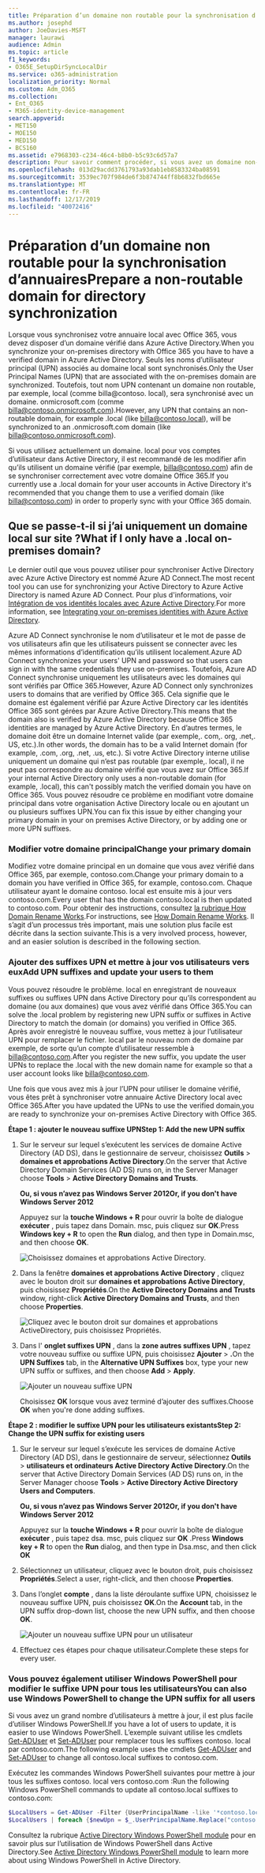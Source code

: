 ```yaml
---
title: Préparation d’un domaine non routable pour la synchronisation d’annuaires
ms.author: josephd
author: JoeDavies-MSFT
manager: laurawi
audience: Admin
ms.topic: article
f1_keywords:
- O365E_SetupDirSyncLocalDir
ms.service: o365-administration
localization_priority: Normal
ms.custom: Adm_O365
ms.collection:
- Ent_O365
- M365-identity-device-management
search.appverid:
- MET150
- MOE150
- MED150
- BCS160
ms.assetid: e7968303-c234-46c4-b8b0-b5c93c6d57a7
description: Pour savoir comment procéder, si vous avez un domaine non-routale associé à vos utilisateurs locaux avant de procéder à une synchronisation avec Office 365.
ms.openlocfilehash: 013d29acdd3761793a93dab1eb8583324ba08591
ms.sourcegitcommit: 3539ec707f984de6f3b874744ff8b6832fbd665e
ms.translationtype: MT
ms.contentlocale: fr-FR
ms.lasthandoff: 12/17/2019
ms.locfileid: "40072416"
---
```

# <a name="prepare-a-non-routable-domain-for-directory-synchronization"></a><span data-ttu-id="c1a7e-103">Préparation d’un domaine non routable pour la synchronisation d’annuaires</span><span class="sxs-lookup"><span data-stu-id="c1a7e-103">Prepare a non-routable domain for directory synchronization</span></span>
<span data-ttu-id="c1a7e-104">Lorsque vous synchronisez votre annuaire local avec Office 365, vous devez disposer d’un domaine vérifié dans Azure Active Directory.</span><span class="sxs-lookup"><span data-stu-id="c1a7e-104">When you synchronize your on-premises directory with Office 365 you have to have a verified domain in Azure Active Directory.</span></span> <span data-ttu-id="c1a7e-105">Seuls les noms d’utilisateur principal (UPN) associés au domaine local sont synchronisés.</span><span class="sxs-lookup"><span data-stu-id="c1a7e-105">Only the User Principal Names (UPN) that are associated with the on-premises domain are synchronized.</span></span> <span data-ttu-id="c1a7e-106">Toutefois, tout nom UPN contenant un domaine non routable, par exemple, local (comme billa@contoso. local), sera synchronisé avec un domaine. onmicrosoft.com (comme billa@contoso.onmicrosoft.com).</span><span class="sxs-lookup"><span data-stu-id="c1a7e-106">However, any UPN that contains an non-routable domain, for example .local (like billa@contoso.local), will be synchronized to an .onmicrosoft.com domain (like billa@contoso.onmicrosoft.com).</span></span> 

<span data-ttu-id="c1a7e-107">Si vous utilisez actuellement un domaine. local pour vos comptes d’utilisateur dans Active Directory, il est recommandé de les modifier afin qu’ils utilisent un domaine vérifié (par exemple, billa@contoso.com) afin de se synchroniser correctement avec votre domaine Office 365.</span><span class="sxs-lookup"><span data-stu-id="c1a7e-107">If you currently use a .local domain for your user accounts in Active Directory it's recommended that you change them to use a verified domain (like billa@contoso.com) in order to properly sync with your Office 365 domain.</span></span>
  
## <a name="what-if-i-only-have-a-local-on-premises-domain"></a><span data-ttu-id="c1a7e-108">Que se passe-t-il si j’ai uniquement un domaine local sur site ?</span><span class="sxs-lookup"><span data-stu-id="c1a7e-108">What if I only have a .local on-premises domain?</span></span>

<span data-ttu-id="c1a7e-109">Le dernier outil que vous pouvez utiliser pour synchroniser Active Directory avec Azure Active Directory est nommé Azure AD Connect.</span><span class="sxs-lookup"><span data-stu-id="c1a7e-109">The most recent tool you can use for synchronizing your Active Directory to Azure Active Directory is named Azure AD Connect.</span></span> <span data-ttu-id="c1a7e-110">Pour plus d'informations, voir [Intégration de vos identités locales avec Azure Active Directory](https://docs.microsoft.com/azure/architecture/reference-architectures/identity/azure-ad).</span><span class="sxs-lookup"><span data-stu-id="c1a7e-110">For more information, see [Integrating your on-premises identities with Azure Active Directory](https://docs.microsoft.com/azure/architecture/reference-architectures/identity/azure-ad).</span></span>
  
<span data-ttu-id="c1a7e-111">Azure AD Connect synchronise le nom d’utilisateur et le mot de passe de vos utilisateurs afin que les utilisateurs puissent se connecter avec les mêmes informations d’identification qu’ils utilisent localement.</span><span class="sxs-lookup"><span data-stu-id="c1a7e-111">Azure AD Connect synchronizes your users' UPN and password so that users can sign in with the same credentials they use on-premises.</span></span> <span data-ttu-id="c1a7e-112">Toutefois, Azure AD Connect synchronise uniquement les utilisateurs avec les domaines qui sont vérifiés par Office 365.</span><span class="sxs-lookup"><span data-stu-id="c1a7e-112">However, Azure AD Connect only synchronizes users to domains that are verified by Office 365.</span></span> <span data-ttu-id="c1a7e-113">Cela signifie que le domaine est également vérifié par Azure Active Directory car les identités Office 365 sont gérées par Azure Active Directory.</span><span class="sxs-lookup"><span data-stu-id="c1a7e-113">This means that the domain also is verified by Azure Active Directory because Office 365 identities are managed by Azure Active Directory.</span></span> <span data-ttu-id="c1a7e-114">En d’autres termes, le domaine doit être un domaine Internet valide (par exemple,. com,. org, .net,. US, etc.).</span><span class="sxs-lookup"><span data-stu-id="c1a7e-114">In other words, the domain has to be a valid Internet domain (for example, .com, .org, .net, .us, etc.).</span></span> <span data-ttu-id="c1a7e-115">Si votre Active Directory interne utilise uniquement un domaine qui n’est pas routable (par exemple,. local), il ne peut pas correspondre au domaine vérifié que vous avez sur Office 365.</span><span class="sxs-lookup"><span data-stu-id="c1a7e-115">If your internal Active Directory only uses a non-routable domain (for example, .local), this can't possibly match the verified domain you have on Office 365.</span></span> <span data-ttu-id="c1a7e-116">Vous pouvez résoudre ce problème en modifiant votre domaine principal dans votre organisation Active Directory locale ou en ajoutant un ou plusieurs suffixes UPN.</span><span class="sxs-lookup"><span data-stu-id="c1a7e-116">You can fix this issue by either changing your primary domain in your on premises Active Directory, or by adding one or more UPN suffixes.</span></span>
  
### <a name="change-your-primary-domain"></a><span data-ttu-id="c1a7e-117">**Modifier votre domaine principal**</span><span class="sxs-lookup"><span data-stu-id="c1a7e-117">**Change your primary domain**</span></span>

<span data-ttu-id="c1a7e-118">Modifiez votre domaine principal en un domaine que vous avez vérifié dans Office 365, par exemple, contoso.com.</span><span class="sxs-lookup"><span data-stu-id="c1a7e-118">Change your primary domain to a domain you have verified in Office 365, for example, contoso.com.</span></span> <span data-ttu-id="c1a7e-119">Chaque utilisateur ayant le domaine contoso. local est ensuite mis à jour vers contoso.com.</span><span class="sxs-lookup"><span data-stu-id="c1a7e-119">Every user that has the domain contoso.local is then updated to contoso.com.</span></span> <span data-ttu-id="c1a7e-120">Pour obtenir des instructions, consultez [la rubrique How Domain Rename Works](https://go.microsoft.com/fwlink/p/?LinkId=624174).</span><span class="sxs-lookup"><span data-stu-id="c1a7e-120">For instructions, see [How Domain Rename Works](https://go.microsoft.com/fwlink/p/?LinkId=624174).</span></span> <span data-ttu-id="c1a7e-121">Il s’agit d’un processus très important, mais une solution plus facile est décrite dans la section suivante.</span><span class="sxs-lookup"><span data-stu-id="c1a7e-121">This is a very involved process, however, and an easier solution is described in the following section.</span></span>
  
### <a name="add-upn-suffixes-and-update-your-users-to-them"></a><span data-ttu-id="c1a7e-122">**Ajouter des suffixes UPN et mettre à jour vos utilisateurs vers eux**</span><span class="sxs-lookup"><span data-stu-id="c1a7e-122">**Add UPN suffixes and update your users to them**</span></span>

<span data-ttu-id="c1a7e-123">Vous pouvez résoudre le problème. local en enregistrant de nouveaux suffixes ou suffixes UPN dans Active Directory pour qu’ils correspondent au domaine (ou aux domaines) que vous avez vérifié dans Office 365.</span><span class="sxs-lookup"><span data-stu-id="c1a7e-123">You can solve the .local problem by registering new UPN suffix or suffixes in Active Directory to match the domain (or domains) you verified in Office 365.</span></span> <span data-ttu-id="c1a7e-124">Après avoir enregistré le nouveau suffixe, vous mettez à jour l’utilisateur UPN pour remplacer le fichier. local par le nouveau nom de domaine par exemple, de sorte qu’un compte d’utilisateur ressemble à billa@contoso.com.</span><span class="sxs-lookup"><span data-stu-id="c1a7e-124">After you register the new suffix, you update the user UPNs to replace the .local with the new domain name for example so that a user account looks like billa@contoso.com.</span></span>
  
<span data-ttu-id="c1a7e-125">Une fois que vous avez mis à jour l’UPN pour utiliser le domaine vérifié, vous êtes prêt à synchroniser votre annuaire Active Directory local avec Office 365.</span><span class="sxs-lookup"><span data-stu-id="c1a7e-125">After you have updated the UPNs to use the verified domain,you are ready to synchronize your on-premises Active Directory with Office 365.</span></span>
  
 <span data-ttu-id="c1a7e-126">**Étape 1 : ajouter le nouveau suffixe UPN**</span><span class="sxs-lookup"><span data-stu-id="c1a7e-126">**Step 1: Add the new UPN suffix**</span></span>
  
1. <span data-ttu-id="c1a7e-127">Sur le serveur sur lequel s’exécutent les services de domaine Active Directory (AD DS), dans le gestionnaire de serveur, choisissez **Outils** \> **domaines et approbations Active Directory**.</span><span class="sxs-lookup"><span data-stu-id="c1a7e-127">On the server that Active Directory Domain Services (AD DS) runs on, in the Server Manager choose **Tools** \> **Active Directory Domains and Trusts**.</span></span>
    
    <span data-ttu-id="c1a7e-128">**Ou, si vous n’avez pas Windows Server 2012**</span><span class="sxs-lookup"><span data-stu-id="c1a7e-128">**Or, if you don't have Windows Server 2012**</span></span>
    
    <span data-ttu-id="c1a7e-129">Appuyez sur la **touche Windows + R** pour ouvrir la boîte de dialogue **exécuter** , puis tapez dans Domain. msc, puis cliquez sur **OK**.</span><span class="sxs-lookup"><span data-stu-id="c1a7e-129">Press **Windows key + R** to open the **Run** dialog, and then type in Domain.msc, and then choose **OK**.</span></span>
    
    ![Choisissez domaines et approbations Active Directory.](media/46b6e007-9741-44af-8517-6f682e0ac974.png)
  
2. <span data-ttu-id="c1a7e-131">Dans la fenêtre **domaines et approbations Active Directory** , cliquez avec le bouton droit sur **domaines et approbations Active Directory**, puis choisissez **Propriétés**.</span><span class="sxs-lookup"><span data-stu-id="c1a7e-131">On the **Active Directory Domains and Trusts** window, right-click **Active Directory Domains and Trusts**, and then choose **Properties**.</span></span>
    
    ![Cliquez avec le bouton droit sur domaines et approbations ActiveDirectory, puis choisissez Propriétés.](media/39d20812-ffb5-4ba9-8d7b-477377ac360d.png)
  
3. <span data-ttu-id="c1a7e-133">Dans l' **onglet suffixes UPN** , dans la **zone autres suffixes UPN** , tapez votre nouveau suffixe ou suffixe UPN, puis choisissez **Ajouter** \> **.**</span><span class="sxs-lookup"><span data-stu-id="c1a7e-133">On the **UPN Suffixes** tab, in the **Alternative UPN Suffixes** box, type your new UPN suffix or suffixes, and then choose **Add** \> **Apply**.</span></span>
    
    ![Ajouter un nouveau suffixe UPN](media/a4aaf919-7adf-469a-b93f-83ef284c0915.PNG)
  
    <span data-ttu-id="c1a7e-135">Choisissez **OK** lorsque vous avez terminé d’ajouter des suffixes.</span><span class="sxs-lookup"><span data-stu-id="c1a7e-135">Choose **OK** when you're done adding suffixes.</span></span> 
    
 <span data-ttu-id="c1a7e-136">**Étape 2 : modifier le suffixe UPN pour les utilisateurs existants**</span><span class="sxs-lookup"><span data-stu-id="c1a7e-136">**Step 2: Change the UPN suffix for existing users**</span></span>
  
1. <span data-ttu-id="c1a7e-137">Sur le serveur sur lequel s’exécute les services de domaine Active Directory (AD DS), dans le gestionnaire de serveur, sélectionnez **Outils** \> **utilisateurs et ordinateurs Active Directory Active Directory**.</span><span class="sxs-lookup"><span data-stu-id="c1a7e-137">On the server that Active Directory Domain Services (AD DS) runs on, in the Server Manager choose **Tools** \> **Active Directory Active Directory Users and Computers**.</span></span>
    
    <span data-ttu-id="c1a7e-138">**Ou, si vous n’avez pas Windows Server 2012**</span><span class="sxs-lookup"><span data-stu-id="c1a7e-138">**Or, if you don't have Windows Server 2012**</span></span>
    
    <span data-ttu-id="c1a7e-139">Appuyez sur la **touche Windows + R** pour ouvrir la boîte de dialogue **exécuter** , puis tapez dsa. msc, puis cliquez sur **OK** .</span><span class="sxs-lookup"><span data-stu-id="c1a7e-139">Press **Windows key + R** to open the **Run** dialog, and then type in Dsa.msc, and then click **OK**</span></span>
    
2. <span data-ttu-id="c1a7e-140">Sélectionnez un utilisateur, cliquez avec le bouton droit, puis choisissez **Propriétés**.</span><span class="sxs-lookup"><span data-stu-id="c1a7e-140">Select a user, right-click, and then choose **Properties**.</span></span>
    
3. <span data-ttu-id="c1a7e-141">Dans l’onglet **compte** , dans la liste déroulante suffixe UPN, choisissez le nouveau suffixe UPN, puis choisissez **OK**.</span><span class="sxs-lookup"><span data-stu-id="c1a7e-141">On the **Account** tab, in the UPN suffix drop-down list, choose the new UPN suffix, and then choose **OK**.</span></span>
    
    ![Ajouter un nouveau suffixe UPN pour un utilisateur](media/54876751-49f0-48cc-b864-2623c4835563.png)
  
4. <span data-ttu-id="c1a7e-143">Effectuez ces étapes pour chaque utilisateur.</span><span class="sxs-lookup"><span data-stu-id="c1a7e-143">Complete these steps for every user.</span></span>
    
   
### <a name="you-can-also-use-windows-powershell-to-change-the-upn-suffix-for-all-users"></a><span data-ttu-id="c1a7e-144">**Vous pouvez également utiliser Windows PowerShell pour modifier le suffixe UPN pour tous les utilisateurs**</span><span class="sxs-lookup"><span data-stu-id="c1a7e-144">**You can also use Windows PowerShell to change the UPN suffix for all users**</span></span>

<span data-ttu-id="c1a7e-145">Si vous avez un grand nombre d’utilisateurs à mettre à jour, il est plus facile d’utiliser Windows PowerShell.</span><span class="sxs-lookup"><span data-stu-id="c1a7e-145">If you have a lot of users to update, it is easier to use Windows PowerShell.</span></span> <span data-ttu-id="c1a7e-146">L’exemple suivant utilise les cmdlets [Get-ADUser](https://go.microsoft.com/fwlink/p/?LinkId=624312) et [Set-ADUser](https://go.microsoft.com/fwlink/p/?LinkId=624313) pour remplacer tous les suffixes contoso. local par contoso.com.</span><span class="sxs-lookup"><span data-stu-id="c1a7e-146">The following example uses the cmdlets [Get-ADUser](https://go.microsoft.com/fwlink/p/?LinkId=624312) and [Set-ADUser](https://go.microsoft.com/fwlink/p/?LinkId=624313) to change all contoso.local suffixes to contoso.com.</span></span> 

<span data-ttu-id="c1a7e-147">Exécutez les commandes Windows PowerShell suivantes pour mettre à jour tous les suffixes contoso. local vers contoso.com :</span><span class="sxs-lookup"><span data-stu-id="c1a7e-147">Run the following Windows PowerShell commands to update all contoso.local suffixes to contoso.com:</span></span>
    
  ```powershell
  $LocalUsers = Get-ADUser -Filter {UserPrincipalName -like '*contoso.local'} -Properties userPrincipalName -ResultSetSize $null
  $LocalUsers | foreach {$newUpn = $_.UserPrincipalName.Replace("contoso.local","contoso.com"); $_ | Set-ADUser -UserPrincipalName $newUpn}
  ```

<span data-ttu-id="c1a7e-148">Consultez la rubrique [Active Directory Windows PowerShell module](https://go.microsoft.com/fwlink/p/?LinkId=624314) pour en savoir plus sur l’utilisation de Windows PowerShell dans Active Directory.</span><span class="sxs-lookup"><span data-stu-id="c1a7e-148">See [Active Directory Windows PowerShell module](https://go.microsoft.com/fwlink/p/?LinkId=624314) to learn more about using Windows PowerShell in Active Directory.</span></span> 

